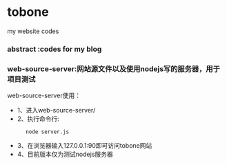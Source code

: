 # tobone
my website codes

### abstract :codes for my blog 
### web-source-server:网站源文件以及使用nodejs写的服务器，用于项目测试
web-source-server使用：
+    1、进入web-source-server/
+    2、执行命令行: 
```
      node server.js
```
+    3、在浏览器输入127.0.0.1:90即可访问tobone网站
+    4、目前版本仅为测试nodejs服务器

